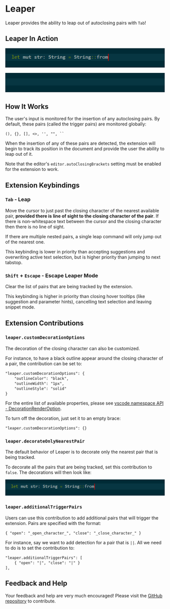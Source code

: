 # Leaper

Leaper provides the ability to leap out of autoclosing pairs with `Tab`!

## Leaper In Action

![Leaper In Action](images/leaper-in-action.gif)

![Leaper In Action 2](images/leaper-in-action-2.gif)

## How It Works

The user's input is monitored for the insertion of any autoclosing pairs. By default, these pairs (called the trigger pairs) are monitored globally:

    (), {}, [], <>, '', "", ``

When the insertion of any of these pairs are detected, the extension will begin to track its position in the document and provide the user the ability to leap out of it.

Note that the editor's `editor.autoClosingBrackets` setting must be enabled for the extension to work.

## Extension Keybindings

### `Tab` - Leap

Move the cursor to just past the closing character of the nearest available pair, **provided there is line of sight to the closing character of the pair**. If there is non-whitespace text between the cursor and the closing character then there is no line of sight.

If there are multiple nested pairs, a single leap command will only jump out of the nearest one.

This keybinding is lower in priority than accepting suggestions and overwriting active text selection, but is higher priority than jumping to next tabstop.

### `Shift` + `Escape` - Escape Leaper Mode

Clear the list of pairs that are being tracked by the extension.

This keybinding is higher in priority than closing hover tooltips (like suggestion and parameter hints), cancelling text selection and leaving snippet mode.

## Extension Contributions

### `leaper.customDecorationOptions`

The decoration of the closing character can also be customized.

For instance, to have a black outline appear around the closing character of a pair, the contribution can be set to:

    "leaper.customDecorationOptions": {
        "outlineColor": "black",
        "outlineWidth": "1px",
        "outlineStyle": "solid"
    }

For the entire list of available properties, please see [vscode namespace API - DecorationRenderOption](https://code.visualstudio.com/docs/extensionAPI/vscode-api#DecorationRenderOptions).

To turn off the decoration, just set it to an empty brace:

    "leaper.customDecorationOptions": {}

### `leaper.decorateOnlyNearestPair`

The default behavior of Leaper is to decorate only the nearest pair that is being tracked. 

To decorate all the pairs that are being tracked, set this contribution to `false`. The decorations will then look like:

![Decorate All Pairs](images/decorate-all-pairs.gif)

### `leaper.additionalTriggerPairs`

Users can use this contribution to add additional pairs that will trigger the extension. Pairs are specified with the format: 

    { "open": "_open_character_", "close": "_close_character_" }

For instance, say we want to add detection for a pair that is `||`. All we need to do is to set the contribution to:

    "leaper.additionalTriggerPairs": [
        { "open": "|", "close": "|" }
    ],

## Feedback and Help

Your feedback and help are very much encouraged! Please visit the [GitHub repository](https://github.com/OnlyLys/Leaper) to contribute.